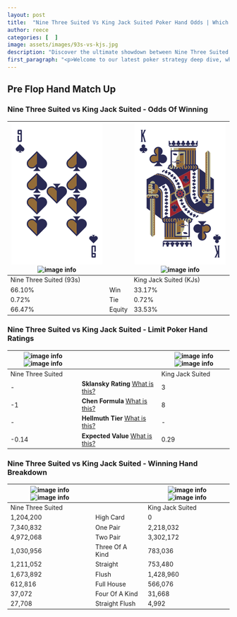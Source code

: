 ```yaml
---
layout: post
title:  "Nine Three Suited Vs King Jack Suited Poker Hand Odds | Which Is The Better Hand In Poker? A Complete Guide"
author: reece
categories: [  ]
image: assets/images/93s-vs-kjs.jpg
description: "Discover the ultimate showdown between Nine Three Suited and King Jack Suited in poker! Uncover the odds, strategies, and scenarios where one hand triumphs over the other. Get ready to up your poker game with this thrilling analysis."
first_paragraph: "<p>Welcome to our latest poker strategy deep dive, where we're pitting two distinct hands against each other in a high-stakes showdown: Nine Three Suited vs King Jack Suited.</p><p>In the dynamic world of poker, every decision counts, and knowing which hand holds the upper hand is key to your success at the table.</p><p>In this article, we'll dissect these two hands, explore the scenarios where one dominates the other, and equip you with the knowledge to make strategic choices that can tip the odds in your favor.</p><p>Get ready to unravel the intriguing dynamics of these poker hands and elevate your game to new heights.</p>"
---
```




[comment]: # (sp0)

## Pre Flop Hand Match Up

<div class="table hand-ratings" markdown="1"> 



### Nine Three Suited vs King Jack Suited - Odds Of Winning


    
| ![image info](assets/images/hand1/9.png) ![image info](assets/images/hand1/3s.png) |  | ![image info](assets/images/hand2/k.png) ![image info](assets/images/hand2/js.png) |
| -------- | -------- | -------- |
| Nine Three Suited (93s) |  | King Jack Suited (KJs) |
| 66.10% | Win | 33.17% |
| 0.72% | Tie | 0.72% |
| 66.47% | Equity | 33.53% |




[comment]: # (sp1)



### Nine Three Suited vs King Jack Suited - Limit Poker Hand Ratings


    
| ![image info](https://www.riverpairs.com/assets/images/hand1/9.png) ![image info](https://www.riverpairs.com/assets/images/hand1/3s.png) |  | ![image info](https://www.riverpairs.com/assets/images/hand2/k.png) ![image info](https://www.riverpairs.com/assets/images/hand2/js.png) |
| -------- | -------- | -------- |
| Nine Three Suited |  | King Jack Suited |
| - | **Sklansky Rating** [What is this?](/sklansky-rating-explained) | 3 |
| -1 | **Chen Formula** [What is this?](/chen-formula-explained) | 8 |
| - | **Hellmuth Tier** [What is this?](/Hellmuth-tier-explained) | - |
| -0.14 | **Expected Value** [What is this?](/expected-value-explained) | 0.29 |




[comment]: # (sp2)



### Nine Three Suited vs King Jack Suited - Winning Hand Breakdown


    
| ![image info](https://www.riverpairs.com/assets/images/hand1/9.png) ![image info](https://www.riverpairs.com/assets/images/hand1/3s.png) |  | ![image info](https://www.riverpairs.com/assets/images/hand2/k.png) ![image info](https://www.riverpairs.com/assets/images/hand2/js.png) |
| -------- | -------- | -------- |
| Nine Three Suited |  | King Jack Suited |
| 1,204,200 | High Card | 0 |
| 7,340,832 | One Pair | 2,218,032 |
| 4,972,068 | Two Pair | 3,302,172 |
| 1,030,956 | Three Of A Kind | 783,036 |
| 1,211,052 | Straight | 753,480 |
| 1,673,892 | Flush | 1,428,960 |
| 612,816 | Full House | 566,076 |
| 37,072 | Four Of A Kind | 31,668 |
| 27,708 | Straight Flush | 4,992 |




[comment]: # (sp3)



</div>

[comment]: # (sp4)



[comment]: # (sp5)

